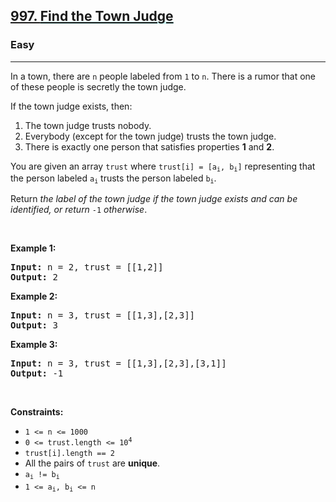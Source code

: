 <h2><a href="https://leetcode.com/problems/find-the-town-judge/">997. <lclighter data-id="lgt257713177" data-bundle-id="0" style="background-image: linear-gradient(transparent 0%, transparent calc(50% - 4px), rgb(204, 242, 241) calc(50% - 4px), rgb(204, 242, 241) 100%); transition: background-position 120ms ease-in-out 0s, padding 120ms ease-in-out 0s; background-size: 100% 200%; background-position: initial; user-select: auto;">Find the Town Judge</lclighter><div class="LinerThreadIcon LinerFirst " data-highlight-id="257713177" data-bundle-id="0" id="lgt257713177" style="background-image: url(&quot;https://photo.getliner.com/liner-service-bucket/user_photo_default/color-10/W.svg&quot;); user-select: auto;">
        <div class="LinerThreadIcon__dim" style="user-select: auto;"></div>
        <div class="LinerThreadIcon__mentioned" style="user-select: auto;">
          <div class="LinerThreadIcon__mentionedImg" style="user-select: auto;"></div>
        </div>
        <div class="LinerThreadIcon__onlyMe" style="user-select: auto;">
          <div class="LinerThreadIcon__onlyMeImg" style="user-select: auto;"></div>
        </div>
      </div></a></h2><h3>Easy</h3><hr><div style="user-select: auto;"><p style="user-select: auto;">In a town, there are <code style="user-select: auto;">n</code> people labeled from <code style="user-select: auto;">1</code> to <code style="user-select: auto;">n</code>. There is a rumor that one of these people is secretly the town judge.</p>

<p style="user-select: auto;">If the town judge exists, then:</p>

<ol style="user-select: auto;">
	<li style="user-select: auto;">The town judge trusts nobody.</li>
	<li style="user-select: auto;">Everybody (except for the town judge) trusts the town judge.</li>
	<li style="user-select: auto;">There is exactly one person that satisfies properties <strong style="user-select: auto;">1</strong> and <strong style="user-select: auto;">2</strong>.</li>
</ol>

<p style="user-select: auto;">You are given an array <code style="user-select: auto;">trust</code> where <code style="user-select: auto;">trust[i] = [a<sub style="user-select: auto;">i</sub>, b<sub style="user-select: auto;">i</sub>]</code> representing that the person labeled <code style="user-select: auto;">a<sub style="user-select: auto;">i</sub></code> trusts the person labeled <code style="user-select: auto;">b<sub style="user-select: auto;">i</sub></code>.</p>

<p style="user-select: auto;">Return <em style="user-select: auto;">the label of the town judge if the town judge exists and can be identified, or return </em><code style="user-select: auto;">-1</code><em style="user-select: auto;"> otherwise</em>.</p>

<p style="user-select: auto;">&nbsp;</p>
<p style="user-select: auto;"><strong style="user-select: auto;">Example 1:</strong></p>

<pre style="user-select: auto;"><strong style="user-select: auto;">Input:</strong> n = 2, trust = [[1,2]]
<strong style="user-select: auto;">Output:</strong> 2
</pre>

<p style="user-select: auto;"><strong style="user-select: auto;">Example 2:</strong></p>

<pre style="user-select: auto;"><strong style="user-select: auto;">Input:</strong> n = 3, trust = [[1,3],[2,3]]
<strong style="user-select: auto;">Output:</strong> 3
</pre>

<p style="user-select: auto;"><strong style="user-select: auto;">Example 3:</strong></p>

<pre style="user-select: auto;"><strong style="user-select: auto;">Input:</strong> n = 3, trust = [[1,3],[2,3],[3,1]]
<strong style="user-select: auto;">Output:</strong> -1
</pre>

<p style="user-select: auto;">&nbsp;</p>
<p style="user-select: auto;"><strong style="user-select: auto;">Constraints:</strong></p>

<ul style="user-select: auto;">
	<li style="user-select: auto;"><code style="user-select: auto;">1 &lt;= n &lt;= 1000</code></li>
	<li style="user-select: auto;"><code style="user-select: auto;">0 &lt;= trust.length &lt;= 10<sup style="user-select: auto;">4</sup></code></li>
	<li style="user-select: auto;"><code style="user-select: auto;">trust[i].length == 2</code></li>
	<li style="user-select: auto;">All the pairs of <code style="user-select: auto;">trust</code> are <strong style="user-select: auto;">unique</strong>.</li>
	<li style="user-select: auto;"><code style="user-select: auto;">a<sub style="user-select: auto;">i</sub> != b<sub style="user-select: auto;">i</sub></code></li>
	<li style="user-select: auto;"><code style="user-select: auto;">1 &lt;= a<sub style="user-select: auto;">i</sub>, b<sub style="user-select: auto;">i</sub> &lt;= n</code></li>
</ul>
</div>